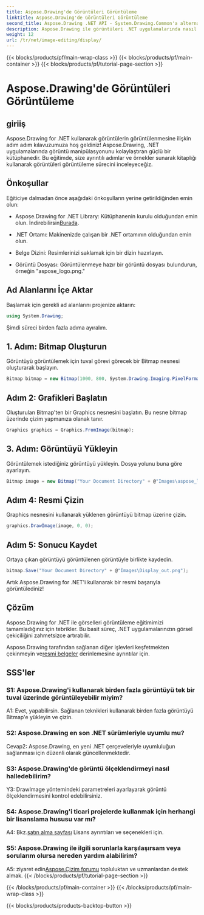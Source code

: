 ```yaml
---
title: Aspose.Drawing'de Görüntüleri Görüntüleme
linktitle: Aspose.Drawing'de Görüntüleri Görüntüleme
second_title: Aspose.Drawing .NET API - System.Drawing.Common'a alternatif
description: Aspose.Drawing ile görüntüleri .NET uygulamalarında nasıl görüntüleyeceğinizi öğrenin. Kolay adımlar için eğitimimizi takip edin ve görsel içeriğinizi geliştirin.
weight: 12
url: /tr/net/image-editing/display/
---
```


{{< blocks/products/pf/main-wrap-class >}}
{{< blocks/products/pf/main-container >}}
{{< blocks/products/pf/tutorial-page-section >}}

# Aspose.Drawing'de Görüntüleri Görüntüleme

## giriiş

Aspose.Drawing for .NET kullanarak görüntülerin görüntülenmesine ilişkin adım adım kılavuzumuza hoş geldiniz! Aspose.Drawing, .NET uygulamalarında görüntü manipülasyonunu kolaylaştıran güçlü bir kütüphanedir. Bu eğitimde, size ayrıntılı adımlar ve örnekler sunarak kitaplığı kullanarak görüntüleri görüntüleme sürecini inceleyeceğiz.

## Önkoşullar

Eğiticiye dalmadan önce aşağıdaki önkoşulların yerine getirildiğinden emin olun:

-  Aspose.Drawing for .NET Library: Kütüphanenin kurulu olduğundan emin olun. İndirebilirsin[Burada](https://releases.aspose.com/drawing/net/).

- .NET Ortamı: Makinenizde çalışan bir .NET ortamının olduğundan emin olun.

- Belge Dizini: Resimlerinizi saklamak için bir dizin hazırlayın.

- Görüntü Dosyası: Görüntülenmeye hazır bir görüntü dosyası bulundurun, örneğin "aspose_logo.png."

## Ad Alanlarını İçe Aktar

Başlamak için gerekli ad alanlarını projenize aktarın:

```csharp
using System.Drawing;
```

Şimdi süreci birden fazla adıma ayıralım.

## 1. Adım: Bitmap Oluşturun

Görüntüyü görüntülemek için tuval görevi görecek bir Bitmap nesnesi oluşturarak başlayın.

```csharp
Bitmap bitmap = new Bitmap(1000, 800, System.Drawing.Imaging.PixelFormat.Format32bppPArgb);
```

## Adım 2: Grafikleri Başlatın

Oluşturulan Bitmap'ten bir Graphics nesnesini başlatın. Bu nesne bitmap üzerinde çizim yapmanıza olanak tanır.

```csharp
Graphics graphics = Graphics.FromImage(bitmap);
```

## 3. Adım: Görüntüyü Yükleyin

Görüntülemek istediğiniz görüntüyü yükleyin. Dosya yolunu buna göre ayarlayın.

```csharp
Bitmap image = new Bitmap("Your Document Directory" + @"Images\aspose_logo.png");
```

## Adım 4: Resmi Çizin

Graphics nesnesini kullanarak yüklenen görüntüyü bitmap üzerine çizin.

```csharp
graphics.DrawImage(image, 0, 0);
```

## Adım 5: Sonucu Kaydet

Ortaya çıkan görüntüyü görüntülenen görüntüyle birlikte kaydedin.

```csharp
bitmap.Save("Your Document Directory" + @"Images\Display_out.png");
```

Artık Aspose.Drawing for .NET'i kullanarak bir resmi başarıyla görüntülediniz!

## Çözüm

Aspose.Drawing for .NET ile görselleri görüntüleme eğitimimizi tamamladığınız için tebrikler. Bu basit süreç, .NET uygulamalarınızın görsel çekiciliğini zahmetsizce artırabilir.

Aspose.Drawing tarafından sağlanan diğer işlevleri keşfetmekten çekinmeyin ve[resmi belgeler](https://reference.aspose.com/drawing/net/) derinlemesine ayrıntılar için.

## SSS'ler

### S1: Aspose.Drawing'i kullanarak birden fazla görüntüyü tek bir tuval üzerinde görüntüleyebilir miyim?

A1: Evet, yapabilirsin. Sağlanan teknikleri kullanarak birden fazla görüntüyü Bitmap'e yükleyin ve çizin.

### S2: Aspose.Drawing en son .NET sürümleriyle uyumlu mu?

Cevap2: Aspose.Drawing, en yeni .NET çerçeveleriyle uyumluluğun sağlanması için düzenli olarak güncellenmektedir.

### S3: Aspose.Drawing'de görüntü ölçeklendirmeyi nasıl halledebilirim?

Y3: DrawImage yöntemindeki parametreleri ayarlayarak görüntü ölçeklendirmesini kontrol edebilirsiniz.

### S4: Aspose.Drawing'i ticari projelerde kullanmak için herhangi bir lisanslama hususu var mı?

A4: Bkz.[satın alma sayfası](https://purchase.aspose.com/buy) Lisans ayrıntıları ve seçenekleri için.

### S5: Aspose.Drawing ile ilgili sorunlarla karşılaşırsam veya sorularım olursa nereden yardım alabilirim?

 A5: ziyaret edin[Aspose.Çizim forumu](https://forum.aspose.com/c/diagram/17) topluluktan ve uzmanlardan destek almak.
{{< /blocks/products/pf/tutorial-page-section >}}

{{< /blocks/products/pf/main-container >}}
{{< /blocks/products/pf/main-wrap-class >}}

{{< blocks/products/products-backtop-button >}}
